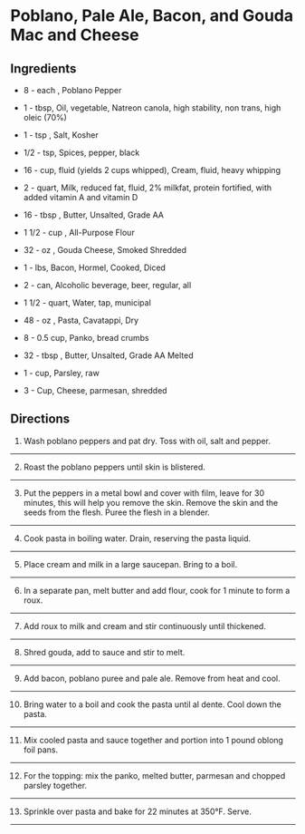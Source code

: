 # Poblano, Pale Ale, Bacon, and Gouda Mac and Cheese

## Ingredients

- 8 - each , Poblano Pepper

- 1 - tbsp, Oil, vegetable, Natreon canola, high stability, non trans, high oleic (70%)

- 1 - tsp , Salt, Kosher

- 1/2 - tsp, Spices, pepper, black

- 16 - cup, fluid (yields 2 cups whipped), Cream, fluid, heavy whipping

- 2 - quart, Milk, reduced fat, fluid, 2% milkfat, protein fortified, with added vitamin A and vitamin D

- 16 - tbsp , Butter, Unsalted, Grade AA

- 1 1/2 - cup , All-Purpose Flour

- 32 - oz , Gouda Cheese, Smoked Shredded

- 1 - lbs, Bacon, Hormel, Cooked, Diced

- 2 - can, Alcoholic beverage, beer, regular, all

- 1 1/2 - quart, Water, tap, municipal

- 48 - oz , Pasta, Cavatappi, Dry

- 8 - 0.5 cup, Panko, bread crumbs

- 32 - tbsp , Butter, Unsalted, Grade AA Melted

- 1 - cup, Parsley, raw

- 3 - Cup, Cheese, parmesan, shredded

## Directions

1. Wash poblano peppers and pat dry. Toss with oil, salt and pepper.
---
2. Roast the poblano peppers until skin is blistered.
---
3. Put the peppers in a metal bowl and cover with film, leave for 30 minutes, this will help you remove the skin. Remove the skin and the seeds from the flesh. Puree the flesh in a blender.
---
4. Cook pasta in boiling water. Drain, reserving the pasta liquid.
---
5. Place cream and milk in a large saucepan. Bring to a boil.
---
6. In a separate pan, melt butter and add flour, cook for 1 minute to form a roux.
---
7. Add roux to milk and cream and stir continuously until thickened.
---
8. Shred gouda, add to sauce and stir to melt.
---
9. Add bacon, poblano puree and pale ale. Remove from heat and cool.
---
10. Bring water to a boil and cook the pasta until al dente. Cool down the pasta.
---
11. Mix cooled pasta and sauce together and portion into 1 pound oblong foil pans.
---
12. For the topping: mix the panko, melted butter, parmesan and chopped parsley together.
---
13. Sprinkle over pasta and bake for 22 minutes at 350°F. Serve.
---
